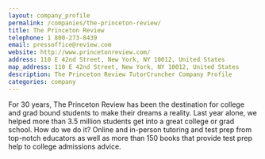 ```yaml
---
layout: company_profile
permalink: /companies/the-princeton-review/
title: The Princeton Review
telephone: 1 800-273-8439
email: pressoffice@review.com
website: http://www.princetonreview.com/
address: 110 E 42nd Street, New York, NY 10012, United States
map_address: 110 E 42nd Street, New York, NY 10012, United States
description: The Princeton Review TutorCruncher Company Profile
categories: company
---
```

For 30 years, The Princeton Review has been the destination for college and grad bound students to make their dreams a reality. Last year alone, we helped more than 3.5 million students get into a great college or grad school. How do we do it? Online and in-person tutoring and test prep from top-notch educators as well as more than 150 books that provide test prep help to college admissions advice.
